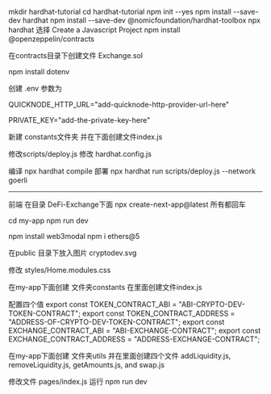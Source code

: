 mkdir hardhat-tutorial
cd hardhat-tutorial
npm init --yes
npm install --save-dev hardhat
npm install --save-dev @nomicfoundation/hardhat-toolbox
npx hardhat   选择 Create a Javascript Project
npm install @openzeppelin/contracts

在contracts目录下创建文件 Exchange.sol

npm install dotenv

创建 .env 参数为

QUICKNODE_HTTP_URL="add-quicknode-http-provider-url-here"

PRIVATE_KEY="add-the-private-key-here"

新建 constants文件夹 并在下面创建文件index.js

修改scripts/deploy.js
修改 hardhat.config.js

编译 npx hardhat compile
部署 npx hardhat run scripts/deploy.js --network goerli

---------------------
前端
在目录 DeFi-Exchange下面
npx create-next-app@latest     所有都回车

cd my-app
npm run dev

npm install web3modal
npm i ethers@5

在public 目录下放入图片 cryptodev.svg

修改  styles/Home.modules.css

在my-app下面创建 文件夹constants  在里面创建文件index.js

配置四个值
export const TOKEN_CONTRACT_ABI = "ABI-CRYPTO-DEV-TOKEN-CONTRACT";
export const TOKEN_CONTRACT_ADDRESS = "ADDRESS-OF-CRYPTO-DEV-TOKEN-CONTRACT";
export const EXCHANGE_CONTRACT_ABI = "ABI-EXCHANGE-CONTRACT";
export const EXCHANGE_CONTRACT_ADDRESS = "ADDRESS-EXCHANGE-CONTRACT";

在my-app下面创建 文件夹utils  并在里面创建四个文件 addLiquidity.js, removeLiquidity.js, getAmounts.js, and swap.js

修改文件 pages/index.js
运行 npm run dev